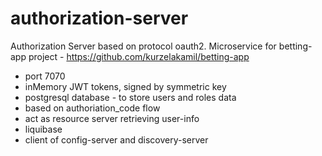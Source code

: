 # authorization-server

Authorization Server based on protocol oauth2. Microservice for betting-app project - https://github.com/kurzelakamil/betting-app

* port 7070
* inMemory JWT tokens, signed by symmetric key 
* postgresql database - to store users and roles data 
* based on authoriation_code flow
* act as resource server retrieving user-info
* liquibase
* client of config-server and discovery-server
